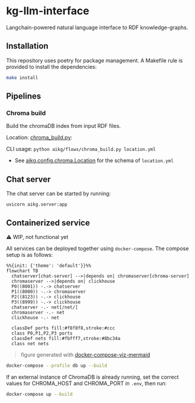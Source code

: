 # kg-llm-interface
Langchain-powered natural language interface to RDF knowledge-graphs.

## Installation

This repository uses poetry for package management. A Makefile rule is provided to install the dependencies:

```bash
make install
```

## Pipelines

### Chroma build

Build the chromaDB index from input RDF files.

Location: [chroma_build.py](aikg/flows/chroma_build.py):

CLI usage: `python aikg/flows/chroma_build.py location.yml`
  + See [aikg.config.chroma.Location](aikg/config/chroma.py) for the schema of `location.yml`


## Chat server

The chat server can be started by running:

`uvicorn aikg.server:app`

## Containerized service

:warning: WIP, not functional yet

All services can be deployed together using `docker-compose`. The compose setup is as follows:

```mermaid
%%{init: {'theme': 'default'}}%%
flowchart TB
  chatserver[chat-server] -->|depends on| chromaserver[chroma-server]
  chromaserver -->|depends on| clickhouse
  P0((8001)) -.-> chatserver
  P1((8000)) -.-> chromaserver
  P2((8123)) -.-> clickhouse
  P3((8999)) -.-> clickhouse
  chatserver -.- net[/net/]
  chromaserver -.- net
  clickhouse -.- net

  classDef ports fill:#f8f8f8,stroke:#ccc
  class P0,P1,P2,P3 ports
  classDef nets fill:#fbfff7,stroke:#8bc34a
  class net nets
```
> figure generated with [docker-compose-viz-mermaid](https://github.com/derlin/docker-compose-viz-mermaid)

```sh
docker-compose --profile db up --build
```

If an external instance of ChromaDB is already running, set the correct values for CHROMA_HOST and CHROMA_PORT in `.env`, then run:

```sh
docker-compose up --build
```
